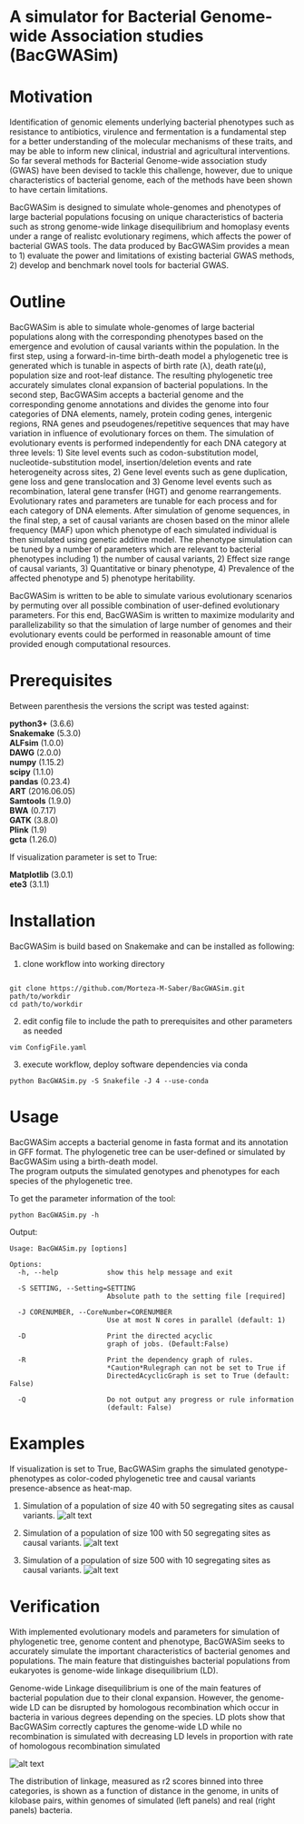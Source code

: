 # A simulator for Bacterial Genome-wide Association studies (BacGWASim)
# Motivation
Identification of genomic elements underlying bacterial phenotypes such as resistance to antibiotics, virulence and fermentation is a fundamental step for a better understanding of the molecular mechanisms of these traits, and may be able to inform new clinical, industrial and agricultural interventions. So far several methods for Bacterial Genome-wide association study (GWAS) have been devised to tackle this challenge, however, due to unique characteristics of bacterial genome, each of the methods have been shown to have certain limitations. 

BacGWASim is designed to simulate whole-genomes and phenotypes of large bacterial populations focusing on unique characteristics of bacteria such as strong genome-wide linkage disequilibrium and homoplasy events under a range of realistc evolutionary regimens, which affects the power of bacterial GWAS tools. The data produced by BacGWASim provides a mean to 1) evaluate the power and limitations of existing bacterial GWAS methods, 2) develop and benchmark novel tools for bacterial GWAS.

# Outline
BacGWASim is able to simulate whole-genomes of large bacterial populations along with the corresponding phenotypes based on the emergence and evolution of causal variants within the population. In the first step, using a forward-in-time birth-death model a phylogenetic tree is generated which is tunable in aspects of birth rate (λ), death rate(µ), population size and root-leaf distance. The resulting phylogenetic tree accurately simulates clonal expansion of bacterial populations. In the second step, BacGWASim accepts a bacterial genome and the corresponding genome annotations and divides the genome into four categories of DNA elements, namely, protein coding genes, intergenic regions, RNA genes and pseudogenes/repetitive sequences that may have variation in influence of evolutionary forces on them. The simulation of evolutionary events is performed independently for each DNA category at three levels: 1) Site level events such as codon-substitution model, nucleotide-substitution model, insertion/deletion events and rate heterogeneity across sites, 2) Gene level events such as gene duplication, gene loss and gene translocation and 3) Genome level events such as recombination, lateral gene transfer (HGT) and genome rearrangements. Evolutionary rates and parameters are tunable for each process and for each category of DNA elements. After simulation of genome sequences, in the final step, a set of causal variants are chosen based on the minor allele frequency (MAF) upon which phenotype of each simulated individual is then simulated using genetic additive model. The phenotype simulation can be tuned by a number of parameters which are relevant to bacterial phenotypes including 1) the number of causal variants, 2) Effect size range of causal variants, 3) Quantitative or binary phenotype, 4) Prevalence of the affected phenotype and 5) phenotype heritability. 
  
BacGWASim is written to be able to simulate various evolutionary scenarios by permuting over all possible combination of user-defined evolutionary parameters.  For this end, BacGWASim is written to maximize modularity and parallelizability so that the simulation of large number of genomes and their evolutionary events could be performed in reasonable amount of time provided enough computational resources. 

# Prerequisites


Between parenthesis the versions the script was tested against:

**python3+** (3.6.6)    
**Snakemake** (5.3.0)     
**ALFsim** (1.0.0)    
**DAWG** (2.0.0)    
**numpy** (1.15.2)    
**scipy** (1.1.0)   
**pandas** (0.23.4)   
**ART** (2016.06.05)    
**Samtools** (1.9.0)    
**BWA** (0.7.17)    
**GATK** (3.8.0)    
**Plink** (1.9)   
**gcta** (1.26.0)

If visualization parameter is set to True:

**Matplotlib** (3.0.1)     
**ete3** (3.1.1)

# Installation

BacGWASim is build based on Snakemake and can be installed as following:

1)  clone workflow into working directory   
```    

git clone https://github.com/Morteza-M-Saber/BacGWASim.git path/to/workdir
cd path/to/workdir 

```
2) edit config file to include the path to prerequisites and other parameters as needed
```
vim ConfigFile.yaml
```

3) execute workflow, deploy software dependencies via conda
```
python BacGWASim.py -S Snakefile -J 4 --use-conda
```
# Usage
BacGWASim accepts a bacterial genome in fasta format and its annotation in GFF format. The phylogenetic tree can be user-defined or simulated by BacGWASim using a birth-death model.     
The program outputs the simulated genotypes and phenotypes for each species of the phylogenetic tree.

To get the parameter information of the tool:
```
python BacGWASim.py -h
```
Output:
```
Usage: BacGWASim.py [options]

Options:
  -h, --help            show this help message and exit   

  -S SETTING, --Setting=SETTING
                        Absolute path to the setting file [required]    

  -J CORENUMBER, --CoreNumber=CORENUMBER
                        Use at most N cores in parallel (default: 1)    

  -D                    Print the directed acyclic
                        graph of jobs. (Default:False)    

  -R                    Print the dependency graph of rules.
                        *Caution*Rulegraph can not be set to True if
                        DirectedAcyclicGraph is set to True (default: False)    

  -Q                    Do not output any progress or rule information
                        (default: False)
```
# Examples
If visualization is set to True, BacGWASim graphs the simulated genotype-phenotypes as color-coded phylogenetic tree and causal variants presence-absence as heat-map.

1. Simulation of a population of size 40 with 50 segregating sites as causal variants. 
![alt text](https://github.com/Morteza-M-Saber/BacGWASim/blob/master/Img/mytree40_50.png)

2. Simulation of a population of size 100 with 50 segregating sites as causal variants.
![alt text](https://github.com/Morteza-M-Saber/BacGWASim/blob/master/Img/mytree100_50.png)

3. Simulation of a population of size 500 with 10 segregating sites as causal variants.
![alt text](https://github.com/Morteza-M-Saber/BacGWASim/blob/master/Img/mytree500_10.png)

# Verification
With implemented evolutionary models and parameters for simulation of phylogenetic tree, genome content and phenotype, BacGWASim seeks to accurately simulate the important characteristics of bacterial genomes and populations. The  main feature that distinguishes bacterial populations from eukaryotes is genome-wide linkage disequilibrium (LD).    

Genome-wide Linkage disequilibrium is one of the main features of bacterial population due to their clonal expansion. However, the genome-wide LD can be disrupted by homologous recombination which occur in bacteria in various degrees depending on the species. LD plots show that BacGWASim correctly captures the genome-wide LD while no recombination is simulated with decreasing LD levels in proportion with rate of homologous recombination simulated

![alt text](https://github.com/Morteza-M-Saber/BacGWASim/blob/master/Img/LDRangeComparison.png)

The distribution of linkage, measured as r2 scores binned into three categories, is shown as a function of distance in the genome, in units of kilobase pairs, within genomes of simulated (left panels) and real (right panels) bacteria.
